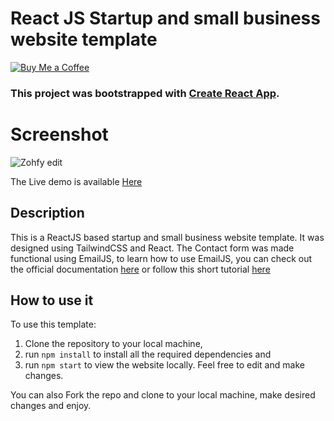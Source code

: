 # React JS Startup and small business website template

[![Buy Me a Coffee](https://img.buymeacoffee.com/button-api/?text=Buy%20me%20a%20coffee&emoji=&slug=yourname&button_colour=FFDD00&font_colour=000000&font_family=Comic&outline_colour=000000&coffee_colour=ffffff)](https://www.buymeacoffee.com/akugbeStephen)

### This project was bootstrapped with [Create React App](https://github.com/facebook/create-react-app).

# Screenshot

![Zohfy edit](https://user-images.githubusercontent.com/43953425/212030864-cf3aa272-e070-4e1b-8e25-f488ca56873e.png)

The Live demo is available [Here](https://Zohfy-prototype.netlify.app)

## Description

This is a ReactJS based startup and small business website template.
It was designed using TailwindCSS and React.
The Contact form was made functional using EmailJS, to learn how to use EmailJS, you can check out the official documentation [here](https://www.emailjs.com/docs/) or follow this short tutorial [here](https://senuravihanjayadeva.medium.com/send-emails-using-react-through-emailjs-a9d4b21193a7)

## How to use it

To use this template:

1. Clone the repository to your local machine,
2. run `npm install` to install all the required dependencies and
3. run `npm start` to view the website locally.
   Feel free to edit and make changes.

You can also Fork the repo and clone to your local machine, make desired changes and enjoy.

